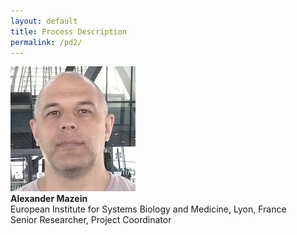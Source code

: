 ```yaml
---
layout: default
title: Process Description
permalink: /pd2/
---
```




<div class="parent">
    <div class="img"><img src="../images/team/AlexanderMazein.jpg" alt="Alexander Mazein" /></div>
    <div class="text"><strong>Alexander Mazein</strong><br />European Institute for Systems Biology and Medicine, Lyon, France<br />Senior Researcher, Project Coordinator</div>
</div>
